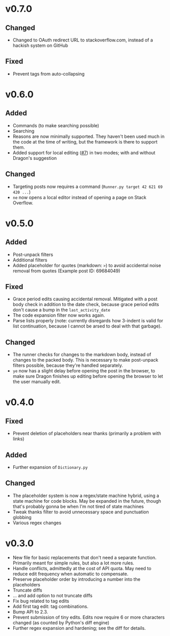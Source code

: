 # v0.7.0

## Changed
* Changed to OAuth redirect URL to stackoverflow.com, instead of a hackish system on GitHub

## Fixed
* Prevent tags from auto-collapsing

# v0.6.0

## Added
* Commands (to make searching possible)
* Searching
* Reasons are now minimally supported. They haven't been used much in the code at the time of writing, but the framework is there to support them.
* Added support for local editing ([#7](https://github.com/LunarWatcher/Dragon/issues/7)) in two modes; with and without Dragon's suggestion

## Changed
* Targeting posts now requires a command (`Runner.py target 42 621 69 420 ...`)
* `ne` now opens a local editor instead of opening a page on Stack Overflow.

# v0.5.0

## Added
* Post-unpack filters
* Additional filters
* Added placeholder for quotes (markdown: `>`) to avoid accidental noise removal from quotes (Example post ID: 69684049)

## Fixed
* Grace period edits causing accidental removal. Mitigated with a post body check in addition to the date check, because grace period edits don't cause a bump in the `last_activity_date`
* The code expansion filter now works again.
* Parse lists properly (note: currently disregards how 3-indent is valid for list continuation, because I cannot be arsed to deal with that garbage).

## Changed
* The runner checks for changes to the markdown body, instead of changes to the packed body. This is necessary to make post-unpack filters possible, because they're handled separately.
* `ye` now has a slight delay before opening the post in the browser, to make sure Dragon finishes up editing before opening the browser to let the user manually edit.

# v0.4.0

## Fixed
* Prevent deletion of placeholders near thanks (primarily a problem with links)

## Added
* Further expansion of `Dictionary.py`

## Changed
* The placeholder system is now a regex/state machine hybrid, using a state machine for code blocks. May be expanded in the future, though that's probably gonna be when I'm not tired of state machines
* Tweak thanks filter to avoid unnecessary space and punctuation globbing
* Various regex changes


# v0.3.0

* New file for basic replacements that don't need a separate function. Primarily meant for simple rules, but also a lot more rules.
* Handle conflicts, admittedly at the cost of API quota. May need to reduce edit frequency when automatic to compensate.
* Preserve placeholder order by introducing a number into the placeholders
* Truncate diffs
* ... and add option to not truncate diffs
* Fix bug related to tag edits
* Add first tag edit: tag combinations.
* Bump API to 2.3.
* Prevent submission of tiny edits. Edits now require 6 or more characters changed (as counted by Python's diff engine)
* Further regex expansion and hardening; see the diff for details.

